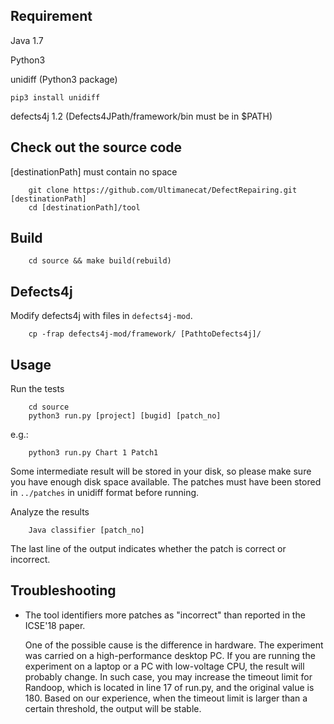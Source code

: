 ## Requirement
Java 1.7

Python3

unidiff (Python3 package)

```
pip3 install unidiff
```

defects4j 1.2 (Defects4JPath/framework/bin must be in $PATH)

## Check out the source code
[destinationPath] must contain no space
```
    git clone https://github.com/Ultimanecat/DefectRepairing.git [destinationPath]
    cd [destinationPath]/tool
```

## Build
```
    cd source && make build(rebuild)
```

## Defects4j 
Modify defects4j with files in `defects4j-mod`.
```
	cp -frap defects4j-mod/framework/ [PathtoDefects4j]/
```
## Usage
Run the tests
```
    cd source
    python3 run.py [project] [bugid] [patch_no]
```
e.g.:
```
    python3 run.py Chart 1 Patch1
```
Some intermediate result will be stored in your disk, so please make sure you have enough disk space available. The patches must have been stored in `../patches` in unidiff format before running.

Analyze the results
```
    Java classifier [patch_no]
```
The last line of the output indicates whether the patch is correct or incorrect.

## Troubleshooting
* The tool identifiers more patches as "incorrect" than reported in the ICSE'18 paper.

  One of the possible cause is the difference in hardware. The experiment was carried on a high-performance desktop PC. If you are running the experiment on a laptop or a PC with low-voltage CPU, the result will probably change. In such case, you may increase the timeout limit for Randoop, which is located in line 17 of run.py, and the original value is 180. Based on our experience, when the timeout limit is larger than a certain threshold, the output will be stable.
